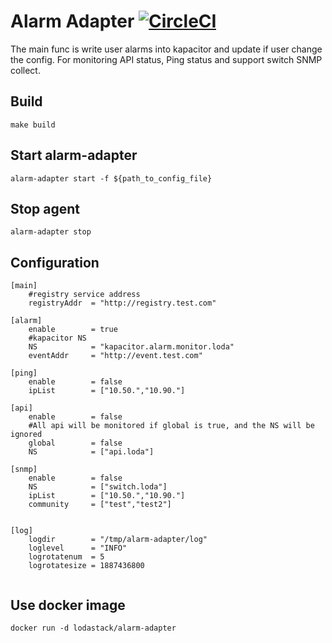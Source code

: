 
# Alarm Adapter [![CircleCI](https://circleci.com/gh/lodastack/alarm-adapter.svg?style=svg&circle-token=67ea071b179f21ae2592ec4759eaa0777eb42472)](https://circleci.com/gh/lodastack/alarm-adapter)

The main func is write user alarms into kapacitor and update if user change the config. For monitoring API status, Ping status and support switch SNMP collect.

## Build

    make build
    
## Start alarm-adapter
    
    alarm-adapter start -f ${path_to_config_file}

## Stop agent

    alarm-adapter stop

## Configuration

```
[main]
	#registry service address
	registryAddr  = "http://registry.test.com"
	
[alarm]
	enable        = true
	#kapacitor NS
	NS            = "kapacitor.alarm.monitor.loda"
	eventAddr     = "http://event.test.com"

[ping]
	enable        = false
	ipList        = ["10.50.","10.90."]

[api]
	enable        = false
	#All api will be monitored if global is true, and the NS will be ignored
	global        = false
	NS            = ["api.loda"]

[snmp]
	enable        = false
	NS            = ["switch.loda"]
	ipList        = ["10.50.","10.90."]
	community     = ["test","test2"]


[log]
	logdir        = "/tmp/alarm-adapter/log"
	loglevel      = "INFO"
	logrotatenum  = 5
	logrotatesize = 1887436800


```


## Use docker image

    docker run -d lodastack/alarm-adapter
